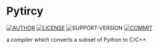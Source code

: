 # Pytircy
[![AUTHOR](https://img.shields.io/badge/author-Temps233-blue)](https://github.com/Temps233) [![LICENSE](https://img.shields.io/badge/license-MIT-8BB903)](https://github.com/Temps233/Pytircy/blob/master/LICENSE) ![SUPPORT-VERSION](https://img.shields.io/badge/python-3.8_|_3.9_|_3.10_|_3.11_|_3.12-0274B5)
[![COMMIT](https://img.shields.io/github/last-commit/Temps233/Pytircy)](https://github.com/Temps233/Pytircy/commits/master)

a compiler which converts a subset of Python to C/C++.
